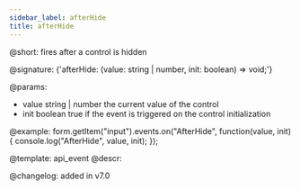 ```yaml
---
sidebar_label: afterHide
title: afterHide
---          
```


@short: fires after a control is hidden
 
@signature: {'afterHide: (value: string | number, init: boolean) => void;'}

@params:
- value     string | number     the current value of the control
- init      boolean     true if the event is triggered on the control initialization


@example:
form.getItem("input").events.on("AfterHide", function(value, init) {
    console.log("AfterHide", value, init);
});


@template: api_event
@descr:

@changelog: added in v7.0
